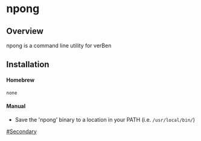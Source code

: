 npong
==========


## Overview
npong is a command line utility for verBen

## Installation

#### Homebrew
    none

#### Manual
- Save the 'npong' binary to a location in your PATH (i.e. `/usr/local/bin/`)

[#Secondary](FFFF)

